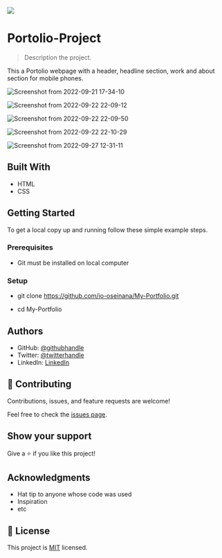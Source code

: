 ![](https://img.shields.io/badge/Microverse-blueviolet)

# Portolio-Project

> Description the project.
  
  This a Portolio webpage with a header, headline section, work and about section for mobile phones.
  
  ![Screenshot from 2022-09-21 17-34-10](https://user-images.githubusercontent.com/105572944/191574647-8cc912f0-7cef-4598-94f9-43de79320d0d.png)

  ![Screenshot from 2022-09-22 22-09-12](https://user-images.githubusercontent.com/105572944/191863946-7fac78d6-fe6a-463a-bc2a-cc74336a1b55.png)
  
  ![Screenshot from 2022-09-22 22-09-50](https://user-images.githubusercontent.com/105572944/191863992-e838dace-e42c-4e82-8771-85e663fee87e.png)
  
  ![Screenshot from 2022-09-22 22-10-29](https://user-images.githubusercontent.com/105572944/191864005-3f48aa1c-1e85-42a6-bf1b-bbafdaf7899a.png)
  
  ![Screenshot from 2022-09-27 12-31-11](https://user-images.githubusercontent.com/105572944/192527040-e52028ff-4502-4979-91c5-93371fb8c2dd.png)

## Built With
- HTML
- CSS


## Getting Started



To get a local copy up and running follow these simple example steps.

### Prerequisites

  - Git must be installed on local computer

### Setup
  - git clone https://github.com/io-oseinana/My-Portfolio.git
  
  - cd My-Portfolio


## Authors

- GitHub: [@githubhandle](https://github.com/io-oseinana)
- Twitter: [@twitterhandle](https://twitter.com/IsaacOs87131165)
- LinkedIn: [LinkedIn](www.linkedin.com/in/oseinana-isaac7)

## 🤝 Contributing

Contributions, issues, and feature requests are welcome!

Feel free to check the [issues page](../../issues/).

## Show your support

Give a ⭐️ if you like this project!

## Acknowledgments

- Hat tip to anyone whose code was used
- Inspiration
- etc

## 📝 License

This project is [MIT](./LICENSE) licensed.


